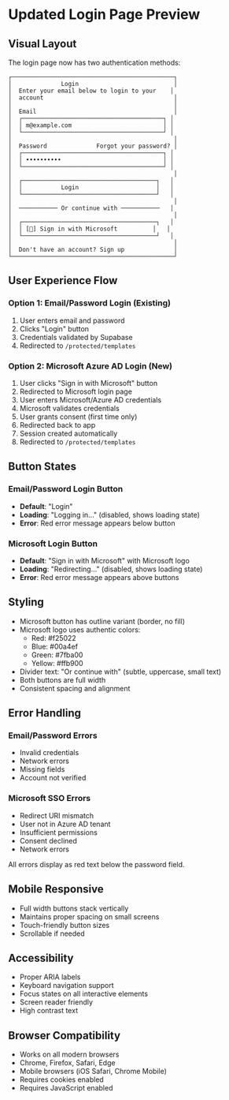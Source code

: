 # Updated Login Page Preview

## Visual Layout

The login page now has two authentication methods:

```
┌──────────────────────────────────────────────┐
│              Login                           │
│  Enter your email below to login to your    │
│  account                                     │
│                                              │
│  Email                                       │
│  ┌────────────────────────────────────────┐ │
│  │ m@example.com                          │ │
│  └────────────────────────────────────────┘ │
│                                              │
│  Password              Forgot your password? │
│  ┌────────────────────────────────────────┐ │
│  │ ••••••••••                             │ │
│  └────────────────────────────────────────┘ │
│                                              │
│  ┌──────────────────────────────────────┐   │
│  │           Login                      │   │
│  └──────────────────────────────────────┘   │
│                                              │
│  ─────────── Or continue with ───────────   │
│                                              │
│  ┌──────────────────────────────────────┐   │
│  │ [🔲] Sign in with Microsoft          │   │
│  └──────────────────────────────────────┘   │
│                                              │
│  Don't have an account? Sign up              │
└──────────────────────────────────────────────┘
```

## User Experience Flow

### Option 1: Email/Password Login (Existing)
1. User enters email and password
2. Clicks "Login" button
3. Credentials validated by Supabase
4. Redirected to `/protected/templates`

### Option 2: Microsoft Azure AD Login (New)
1. User clicks "Sign in with Microsoft" button
2. Redirected to Microsoft login page
3. User enters Microsoft/Azure AD credentials
4. Microsoft validates credentials
5. User grants consent (first time only)
6. Redirected back to app
7. Session created automatically
8. Redirected to `/protected/templates`

## Button States

### Email/Password Login Button
- **Default**: "Login"
- **Loading**: "Logging in..." (disabled, shows loading state)
- **Error**: Red error message appears below button

### Microsoft Login Button
- **Default**: "Sign in with Microsoft" with Microsoft logo
- **Loading**: "Redirecting..." (disabled, shows loading state)
- **Error**: Red error message appears above buttons

## Styling

- Microsoft button has outline variant (border, no fill)
- Microsoft logo uses authentic colors:
  - Red: #f25022
  - Blue: #00a4ef
  - Green: #7fba00
  - Yellow: #ffb900
- Divider text: "Or continue with" (subtle, uppercase, small text)
- Both buttons are full width
- Consistent spacing and alignment

## Error Handling

### Email/Password Errors
- Invalid credentials
- Network errors
- Missing fields
- Account not verified

### Microsoft SSO Errors
- Redirect URI mismatch
- User not in Azure AD tenant
- Insufficient permissions
- Consent declined
- Network errors

All errors display as red text below the password field.

## Mobile Responsive

- Full width buttons stack vertically
- Maintains proper spacing on small screens
- Touch-friendly button sizes
- Scrollable if needed

## Accessibility

- Proper ARIA labels
- Keyboard navigation support
- Focus states on all interactive elements
- Screen reader friendly
- High contrast text

## Browser Compatibility

- Works on all modern browsers
- Chrome, Firefox, Safari, Edge
- Mobile browsers (iOS Safari, Chrome Mobile)
- Requires cookies enabled
- Requires JavaScript enabled

